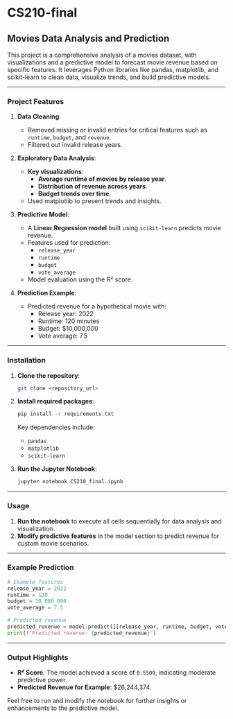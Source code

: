 # CS210-final

## **Movies Data Analysis and Prediction**

This project is a comprehensive analysis of a movies dataset, with visualizations and a predictive model to forecast movie revenue based on specific features. It leverages Python libraries like pandas, matplotlib, and scikit-learn to clean data, visualize trends, and build predictive models.

---

### **Project Features**
1. **Data Cleaning**:
   - Removed missing or invalid entries for critical features such as `runtime`, `budget`, and `revenue`.
   - Filtered out invalid release years.

2. **Exploratory Data Analysis**:
   - **Key visualizations**:
     - **Average runtime of movies by release year**.
     - **Distribution of revenue across years**.
     - **Budget trends over time**.
   - Used matplotlib to present trends and insights.

3. **Predictive Model**:
   - A **Linear Regression model** built using `scikit-learn` predicts movie revenue.
   - Features used for prediction:
     - `release_year`
     - `runtime`
     - `budget`
     - `vote_average`
   - Model evaluation using the R² score.

4. **Prediction Example**:
   - Predicted revenue for a hypothetical movie with:
     - Release year: 2022
     - Runtime: 120 minutes
     - Budget: $10,000,000
     - Vote average: 7.5

---

### **Installation**

1. **Clone the repository**:
   ```bash
   git clone <repository_url>
   ```
2. **Install required packages**:
   ```bash
   pip install -r requirements.txt
   ```
   Key dependencies include:
   - `pandas`
   - `matplotlib`
   - `scikit-learn`

3. **Run the Jupyter Notebook**:
   ```bash
   jupyter notebook CS210_final.ipynb
   ```

---

### **Usage**

1. **Run the notebook** to execute all cells sequentially for data analysis and visualization.
2. **Modify predictive features** in the model section to predict revenue for custom movie scenarios.

---

### **Example Prediction**

```python
# Example features
release_year = 2022
runtime = 120
budget = 10_000_000
vote_average = 7.5

# Predicted revenue
predicted_revenue = model.predict([[release_year, runtime, budget, vote_average]])
print(f"Predicted revenue: {predicted_revenue}")
```

---

### **Output Highlights**

- **R² Score**: The model achieved a score of `0.5509`, indicating moderate predictive power.
- **Predicted Revenue for Example**: $26,244,374.

Feel free to run and modify the notebook for further insights or enhancements to the predictive model.